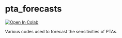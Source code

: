 # pta_forecasts
<!--[![Binder](https://mybinder.org/badge_logo.svg)](https://mybinder.org/v2/gh/jeffreyhazboun/pta_forecasts/master)-->

[![Open In Colab](https://colab.research.google.com/assets/colab-badge.svg)](https://colab.research.google.com/drive/1TvgfOk61pMaq0RHSKUEczftLJyf6TFuc?usp=sharing)

Various codes used to forecast the sensitivities of PTAs. 
